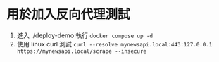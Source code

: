 # 用於加入反向代理測試

1. 進入 ./deploy-demo 執行 `docker compose up -d`
2. 使用 linux curl 測試 `curl --resolve mynewsapi.local:443:127.0.0.1 https://mynewsapi.local/scrape --insecure`
